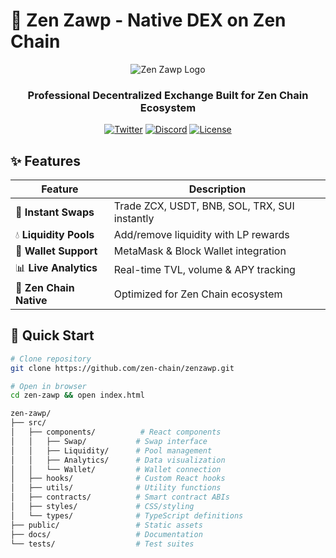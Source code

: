 # 🪷 Zen Zawp - Native DEX on Zen Chain

<div align="center">

![Zen Zawp Logo](https://i.postimg.cc/BnmB8fjf/1758702773871.png)

### Professional Decentralized Exchange Built for Zen Chain Ecosystem

[![Twitter](https://img.shields.io/badge/Twitter-@zen__chain-1DA1F2?style=for-the-badge&logo=twitter)](https://x.com/zen_chain)
[![Discord](https://img.shields.io/badge/Discord-zenchain-5865F2?style=for-the-badge&logo=discord)](https://discord.gg/zenchain)
[![License](https://img.shields.io/badge/License-MIT-green?style=for-the-badge)](LICENSE)

</div>

## ✨ Features

| Feature | Description |
|---------|-------------|
| 🔄 **Instant Swaps** | Trade ZCX, USDT, BNB, SOL, TRX, SUI instantly |
| 💧 **Liquidity Pools** | Add/remove liquidity with LP rewards |
| 👛 **Wallet Support** | MetaMask & Block Wallet integration |
| 📊 **Live Analytics** | Real-time TVL, volume & APY tracking |
| 🎯 **Zen Chain Native** | Optimized for Zen Chain ecosystem |

## 🚀 Quick Start

```bash
# Clone repository
git clone https://github.com/zen-chain/zenzawp.git

# Open in browser
cd zen-zawp && open index.html

zen-zawp/
├── src/
│   ├── components/          # React components
│   │   ├── Swap/           # Swap interface
│   │   ├── Liquidity/      # Pool management
│   │   ├── Analytics/      # Data visualization
│   │   └── Wallet/         # Wallet connection
│   ├── hooks/              # Custom React hooks
│   ├── utils/              # Utility functions
│   ├── contracts/          # Smart contract ABIs
│   ├── styles/             # CSS/styling
│   └── types/              # TypeScript definitions
├── public/                 # Static assets
├── docs/                   # Documentation
└── tests/                  # Test suites